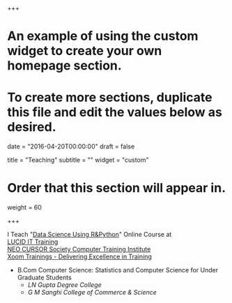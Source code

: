 +++
# An example of using the custom widget to create your own homepage section.
# To create more sections, duplicate this file and edit the values below as desired.

date = "2016-04-20T00:00:00"
draft = false

title = "Teaching"
subtitle = ""
widget = "custom"

# Order that this section will appear in.
weight = 60

+++

I Teach "<a href = "https://nbviewer.jupyter.org/github/sumendar/DSwRandP-apr18/tree/master/" target="_blank">Data Science Using R&Python</a>" Online Course at </br> <a href = "http://www.lucidittraining.com/" target="_blank">LUCID IT Training</a> </br> <a href = "http://www.neocursor.com/" target="_blank">NEO CURSOR Society Computer Training Institute</a> </br> <a href = "http://xoomtrainings.com/" target="_blank">Xoom Trainings - Delivering Excellence in Training</a>   

- B.Com Computer Science: Statistics and Computer Science for Under Graduate Students  
    - *LN Gupta Degree College*  
    - *G M Sanghi College of Commerce & Science*


